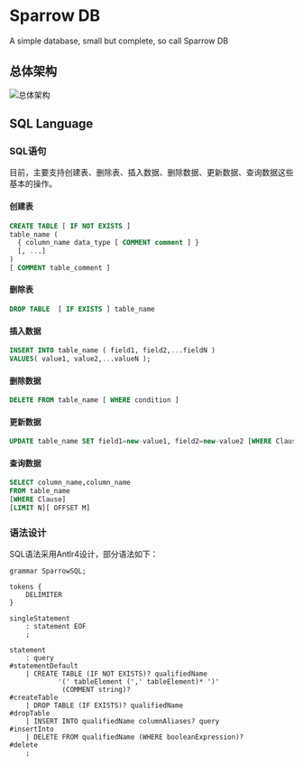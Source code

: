 # Sparrow DB
A simple database, small but complete, so call Sparrow DB

## 总体架构
![总体架构](https://github.com/xianfengyi/photos/blob/main/sparrowdb/%E6%80%BB%E4%BD%93%E6%9E%B6%E6%9E%84.png)

## SQL Language

### SQL语句
目前，主要支持创建表、删除表、插入数据、删除数据、更新数据、查询数据这些基本的操作。
#### 创建表
```sql
CREATE TABLE [ IF NOT EXISTS ]
table_name (
  { column_name data_type [ COMMENT comment ] }
  [, ...]
)
[ COMMENT table_comment ]
```
#### 删除表
```sql
DROP TABLE  [ IF EXISTS ] table_name
```
#### 插入数据
```sql
INSERT INTO table_name ( field1, field2,...fieldN )
VALUES( value1, value2,...valueN );
```
#### 删除数据
```sql
DELETE FROM table_name [ WHERE condition ]
```
#### 更新数据
```sql
UPDATE table_name SET field1=new-value1, field2=new-value2 [WHERE Clause]
```
#### 查询数据
```sql
SELECT column_name,column_name
FROM table_name
[WHERE Clause]
[LIMIT N][ OFFSET M]
```
### 语法设计
SQL语法采用Antlr4设计，部分语法如下：
```antlrv4
grammar SparrowSQL;

tokens {
    DELIMITER
}

singleStatement
    : statement EOF
    ;

statement
    : query                                                            #statementDefault
    | CREATE TABLE (IF NOT EXISTS)? qualifiedName
            '(' tableElement (',' tableElement)* ')'
             (COMMENT string)?                                         #createTable
    | DROP TABLE (IF EXISTS)? qualifiedName                            #dropTable
    | INSERT INTO qualifiedName columnAliases? query                   #insertInto
    | DELETE FROM qualifiedName (WHERE booleanExpression)?             #delete
    ;
```

